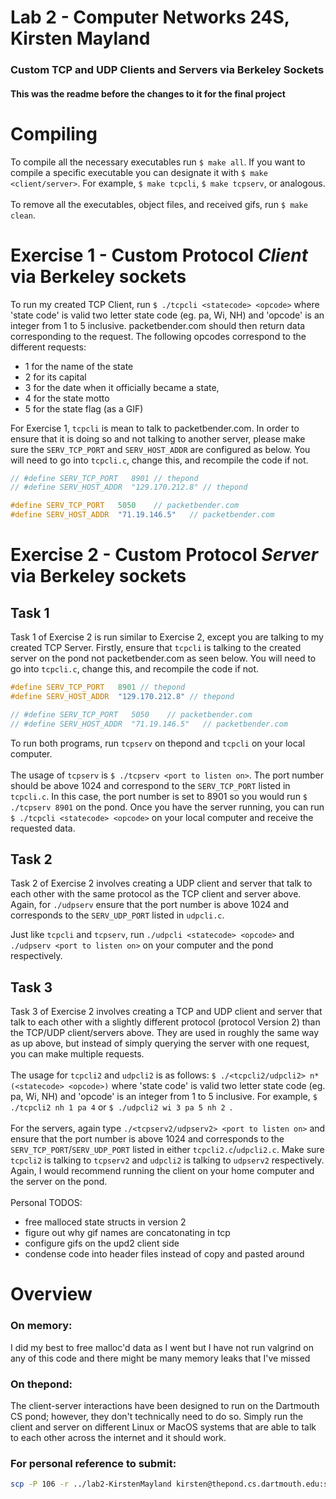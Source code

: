 # Lab 2 - Computer Networks 24S, Kirsten Mayland
### Custom TCP and UDP Clients and Servers via Berkeley Sockets

#### This was the readme before the changes to it for the final project

# Compiling
To compile all the necessary executables run `$ make all`. If you want to compile a specific executable you can designate it with `$ make <client/server>`. For example, `$ make tcpcli`, `$ make tcpserv`, or analogous. \
\
To remove all the executables, object files, and received gifs, run `$ make clean`.

# Exercise 1 - Custom Protocol _Client_ via Berkeley sockets

To run my created TCP Client, run `$ ./tcpcli <statecode> <opcode>` where 'state code' is valid two letter state code (eg. pa, Wi, NH) and 'opcode' is an integer from 1 to 5 inclusive. packetbender.com should then return data corresponding to the request. The following opcodes correspond to the different requests:
* 1 for the name of the state
* 2 for its capital
* 3 for the date when it officially became a state,
* 4 for the state motto
* 5 for the state flag (as a GIF)

For Exercise 1, `tcpcli` is mean to talk to packetbender.com. In order to ensure that it is doing so and not talking to another server, please make sure the `SERV_TCP_PORT` and `SERV_HOST_ADDR` are configured as below. You will need to go into `tcpcli.c`, change this, and recompile the code if not.
```c
// #define SERV_TCP_PORT   8901 // thepond
// #define SERV_HOST_ADDR  "129.170.212.8" // thepond

#define SERV_TCP_PORT   5050    // packetbender.com
#define SERV_HOST_ADDR  "71.19.146.5"   // packetbender.com
```
# Exercise 2 - Custom Protocol _Server_ via Berkeley sockets
## Task 1
Task 1 of Exercise 2 is run similar to Exercise 2, except you are talking to my created TCP Server. Firstly, ensure that `tcpcli` is talking to the created server on the pond not packetbender.com as seen below. You will need to go into `tcpcli.c`, change this, and recompile the code if not.
```c
#define SERV_TCP_PORT   8901 // thepond
#define SERV_HOST_ADDR  "129.170.212.8" // thepond

// #define SERV_TCP_PORT   5050    // packetbender.com
// #define SERV_HOST_ADDR  "71.19.146.5"   // packetbender.com
```
To run both programs, run `tcpserv` on thepond and `tcpcli` on your local computer. \
\
The usage of `tcpserv` is `$ ./tcpserv <port to listen on>`. The port number should be above 1024 and correspond to the `SERV_TCP_PORT` listed in `tcpcli.c`. In this case, the port number is set to 8901 so you would run `$ ./tcpserv 8901` on the pond. Once you have the server running, you can run `$ ./tcpcli <statecode> <opcode>` on your local computer and receive the requested data.

## Task 2
Task 2 of Exercise 2 involves creating a UDP client and server that talk to each other with the same protocol as the TCP client and server above. Again, for `./udpserv` ensure that the port number is above 1024 and corresponds to the `SERV_UDP_PORT` listed in `udpcli.c`.

Just like `tcpcli` and `tcpserv`, run `./udpcli <statecode> <opcode>` and `./udpserv <port to listen on>` on your computer and the pond respectively.

## Task 3
Task 3 of Exercise 2 involves creating a TCP and UDP client and server that talk to each other with a slightly different protocol (protocol Version 2) than the TCP/UDP client/servers above. They are used in roughly the same way as up above, but instead of simply querying the server with one request, you can make multiple requests. \
\
The usage for `tcpcli2` and `udpcli2` is as follows: `$ ./<tcpcli2/udpcli2> n*(<statecode> <opcode>)` where 'state code' is valid two letter state code (eg. pa, Wi, NH) and 'opcode' is an integer from 1 to 5 inclusive. For example, `$ ./tcpcli2 nh 1 pa 4` or `$ ./udpcli2 wi 3 pa 5 nh 2 `. \
\
For the servers, again type `./<tcpserv2/udpserv2> <port to listen on>` and ensure that the port number is above 1024 and corresponds to the `SERV_TCP_PORT`/`SERV_UDP_PORT` listed in either `tcpcli2.c`/`udpcli2.c`. Make sure `tcpcli2` is talking to `tcpserv2` and `udpcli2` is talking to `udpserv2` respectively. Again, I would recommend running the client on your home computer and the server on the pond. \
\
Personal TODOS:
* free malloced state structs in version 2
* figure out why gif names are concatonating in tcp
* configure gifs on the upd2 client side
* condense code into header files instead of copy and pasted around

# Overview
### On memory:
I did my best to free malloc'd data as I went but I have not run valgrind on any of this code and there might be many memory leaks that I've missed

### On thepond:
The client-server interactions have been designed to run on the Dartmouth CS pond; however, they don't technically need to do so. Simply run the client and server on different Linux or MacOS systems that are able to talk to each other across the internet and it should work.

### For personal reference to submit:
```bash
scp -P 106 -r ../lab2-KirstenMayland kirsten@thepond.cs.dartmouth.edu:submissions/lab2
```